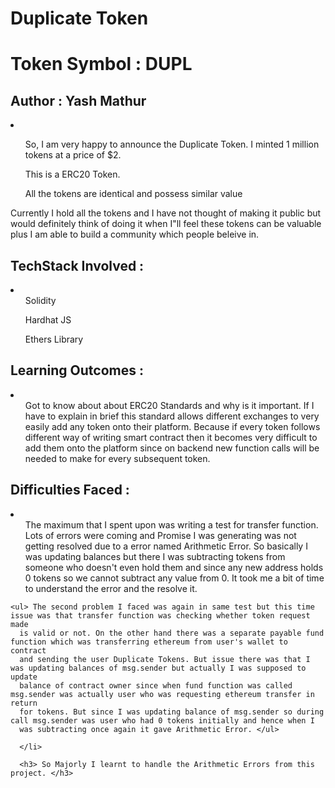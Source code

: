 <h1> Duplicate Token </h1>
<h1> Token Symbol : DUPL </h1>

<h2>Author : Yash Mathur </h2>

<li>
 <ul><p> So, I am very happy to announce the Duplicate Token. I minted 1 million tokens at a price of $2. </p> </ul>
  <ul> This is a ERC20 Token. </ul> </p> </ul>
  <ul> All the tokens are identical and possess similar value </ul> </p> </ul>
  
  </li>
  
  
 <p> Currently I hold all the tokens and I have not thought of making it public but would definitely think of doing it when I"ll feel these tokens can be valuable plus I am able to build a community which people beleive in. </p>
 
 <h2> TechStack Involved : </h2>
 <li>
  <ul> Solidity </ul>
  <ul> Hardhat JS </ul>
  <ul> Ethers Library </ul>
</li>

<h2> Learning Outcomes : </h2>
<li>
  <ul> Got to know about about ERC20 Standards and why is it important. If I have to explain in brief this standard allows different exchanges to very
    easily add any token onto their platform. Because if every token follows different way of writing smart contract then it becomes very difficult to add
    them onto the platform since on backend new function calls will be needed to make for every subsequent token. </ul>
  
  </li>
  
 <h2> Difficulties Faced : </h2>
 
 <li>
  <ul> The maximum that I spent upon was writing a test for transfer function. Lots of errors were coming and Promise I was generating was not getting 
    resolved due to a error named Arithmetic Error. So basically I was updating balances but there I was subtracting tokens from someone who doesn't
    even hold them and since any new address holds 0 tokens so we cannot subtract any value from 0. It took me a bit of time to understand the error and
   the resolve it. </ul>
  
    <ul> The second problem I faced was again in same test but this time issue was that transfer function was checking whether token request made
      is valid or not. On the other hand there was a separate payable fund function which was transferring ethereum from user's wallet to contract
      and sending the user Duplicate Tokens. But issue there was that I was updating balances of msg.sender but actually I was supposed to update
      balance of contract owner since when fund function was called msg.sender was actually user who was requesting ethereum transfer in return
      for tokens. But since I was updating balance of msg.sender so during call msg.sender was user who had 0 tokens initially and hence when I
      was subtracting once again it gave Arithmetic Error. </ul>
      
      </li>
      
      <h3> So Majorly I learnt to handle the Arithmetic Errors from this project. </h3>
      
